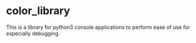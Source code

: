# color_library
This is a library for python3 console applications to perform ease of use for especially debugging.
